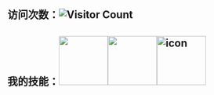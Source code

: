 ## 访问次数：![Visitor Count](https://profile-counter.glitch.me/aizsy/count.svg)
## 我的技能：<img height="100" width="100" src="https://cdn.jsdelivr.net/gh/sun0225SUN/sun0225SUN/assets/images/vscode.webp"><img height="100" width="100" src="https://cdn.jsdelivr.net/gh/sun0225SUN/sun0225SUN/assets/images/python.webp"><img src="https://techstack-generator.vercel.app/mysql-icon.svg" alt="icon" height="100" width="100">
